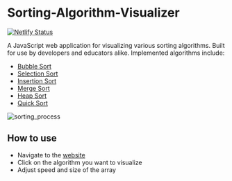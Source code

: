# Sorting-Algorithm-Visualizer

[![Netlify Status](https://api.netlify.com/api/v1/badges/a3beda70-dcc4-42e1-8eda-8f974797b84d/deploy-status)](https://astonishing-cuchufli-3eafbf.netlify.app/)

A JavaScript web application for visualizing various sorting algorithms. Built for use by developers and educators alike. Implemented algorithms include:

- [Bubble Sort](https://en.wikipedia.org/wiki/Bubble_sort)
- [Selection Sort](https://en.wikipedia.org/wiki/Selection_sort)
- [Insertion Sort](https://en.wikipedia.org/wiki/Insertion_sort)
- [Merge Sort](https://en.wikipedia.org/wiki/Merge_sort)
- [Heap Sort](https://en.wikipedia.org/wiki/Heapsort)
- [Quick Sort](https://en.wikipedia.org/wiki/Quicksort)

![sorting_process](https://user-images.githubusercontent.com/55011564/125393471-a1f23680-e3c5-11eb-887e-0e908b0656b1.png)

## How to use

- Navigate to the [website](https://astonishing-cuchufli-3eafbf.netlify.app/)
- Click on the algorithm you want to visualize
- Adjust speed and size of the array
